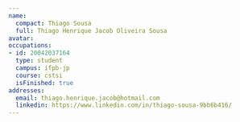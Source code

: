 ```yaml
---
name:
  compact: Thiago Sousa
  full: Thiago Henrique Jacob Oliveira Sousa
avatar:
occupations:
- id: 20042037164
  type: student
  campus: ifpb-jp
  course: cstsi
  isFinished: true
addresses:
  email: thiago.henrique.jacob@hotmail.com
  linkedin: https://www.linkedin.com/in/thiago-sousa-9bb6b416/
---
```


